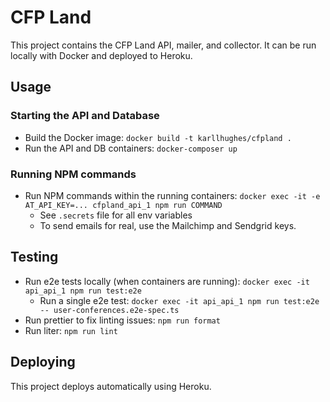 # CFP Land

This project contains the CFP Land API, mailer, and collector. It can be run locally with Docker and deployed to Heroku.

## Usage

### Starting the API and Database

- Build the Docker image: `docker build -t karllhughes/cfpland .`
- Run the API and DB containers: `docker-composer up`

### Running NPM commands
- Run NPM commands within the running containers: `docker exec -it -e AT_API_KEY=... cfpland_api_1 npm run COMMAND` 
  - See `.secrets` file for all env variables
  - To send emails for real, use the Mailchimp and Sendgrid keys.

## Testing
- Run e2e tests locally (when containers are running): `docker exec -it api_api_1 npm run test:e2e`
  - Run a single e2e test: `docker exec -it api_api_1 npm run test:e2e -- user-conferences.e2e-spec.ts`
- Run prettier to fix linting issues: `npm run format`
- Run liter: `npm run lint`

## Deploying

This project deploys automatically using Heroku.
